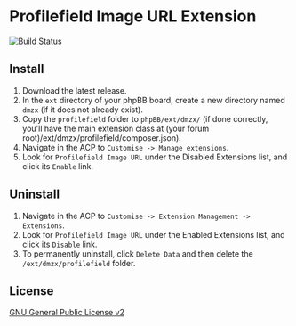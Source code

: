# Profilefield Image URL Extension

[![Build Status](https://travis-ci.org/dmzx/Profilefield-Image-URL.svg?branch=master)](https://travis-ci.org/dmzx/Profilefield-Image-URL)

## Install
1. Download the latest release.
2. In the `ext` directory of your phpBB board, create a new directory named `dmzx` (if it does not already exist).
3. Copy the `profilefield` folder to `phpBB/ext/dmzx/` (if done correctly, you'll have the main extension class at (your forum root)/ext/dmzx/profilefield/composer.json).
4. Navigate in the ACP to `Customise -> Manage extensions`.
5. Look for `Profilefield Image URL` under the Disabled Extensions list, and click its `Enable` link.

## Uninstall
1. Navigate in the ACP to `Customise -> Extension Management -> Extensions`.
2. Look for `Profilefield Image URL` under the Enabled Extensions list, and click its `Disable` link.
3. To permanently uninstall, click `Delete Data` and then delete the `/ext/dmzx/profilefield` folder.

## License
[GNU General Public License v2](http://opensource.org/licenses/GPL-2.0)
